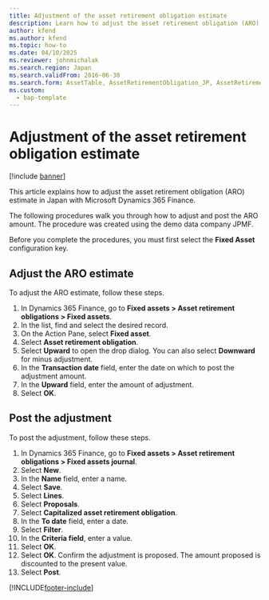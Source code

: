 ```yaml
---
title: Adjustment of the asset retirement obligation estimate
description: Learn how to adjust the asset retirement obligation (ARO) estimate in Japan with Microsoft Dynamics 365 Finance.
author: kfend
ms.author: kfend
ms.topic: how-to
ms.date: 04/10/2025
ms.reviewer: johnmichalak
ms.search.region: Japan
ms.search.validFrom: 2016-06-30
ms.search.form: AssetTable, AssetRetirementObligation_JP, AssetRetirementObligationLine_JP, LedgerJournalTable, LedgerJournalTransAsset, SysQueryForm
ms.custom: 
  - bap-template
---
```


# Adjustment of the asset retirement obligation estimate

[!include [banner](../../includes/banner.md)]

This article explains how to adjust the asset retirement obligation (ARO) estimate in Japan with Microsoft Dynamics 365 Finance.

The following procedures walk you through how to adjust and post the ARO amount. The procedure was created using the demo data company JPMF.

Before you complete the procedures, you must first select the **Fixed Asset** configuration key.

## Adjust the ARO estimate

To adjust the ARO estimate, follow these steps.

1. In Dynamics 365 Finance, go to **Fixed assets \> Asset retirement obligations \> Fixed assets**.
1. In the list, find and select the desired record.
1. On the Action Pane, select **Fixed asset**.
1. Select **Asset retirement obligation**.
1. Select **Upward** to open the drop dialog. You can also select **Downward** for minus adjustment.  
1. In the **Transaction date** field, enter the date on which to post the adjustment amount.
1. In the **Upward** field, enter the amount of adjustment.
1. Select **OK**.

## Post the adjustment

To post the adjustment, follow these steps.

1. In Dynamics 365 Finance, go to **Fixed assets \> Asset retirement obligations \> Fixed assets journal**.
1. Select **New**.
1. In the **Name** field, enter a name.
1. Select **Save**.
1. Select **Lines**.
1. Select **Proposals**.
1. Select **Capitalized asset retirement obligation**.
1. In the **To date** field, enter a date.
1. Select **Filter**.
1. In the **Criteria field**, enter a value.
1. Select **OK**.
1. Select **OK**. Confirm the adjustment is proposed. The amount proposed is discounted to the present value.  
1. Select **Post**.



[!INCLUDE[footer-include](../../../includes/footer-banner.md)]
